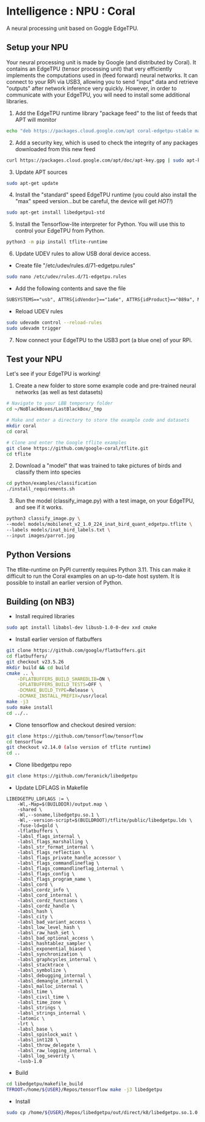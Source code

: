# Intelligence : NPU : Coral
A neural processing unit based on Goggle EdgeTPU.

## Setup your NPU
Your neural processing unit is made by Google (and distributed by Coral). It contains an EdgeTPU (tensor processing unit) that very efficiently implements the computations used in (feed forward) neural networks. It can connect to your RPi via USB3, allowing you to send "input" data and retrieve "outputs" after network inference very quickly. However, in order to communicate with your EdgeTPU, you will need to install some additional libraries.

1. Add the EdgeTPU runtime library "package feed" to the list of feeds that APT will monitor

```bash
echo "deb https://packages.cloud.google.com/apt coral-edgetpu-stable main" | sudo tee /etc/apt/sources.list.d/coral-edgetpu.list
```

2. Add a security key, which is used to check the integrity of any packages downloaded from this new feed

```bash
curl https://packages.cloud.google.com/apt/doc/apt-key.gpg | sudo apt-key add -
```

3. Update APT sources

```bash
sudo apt-get update
```

4. Install the "standard" speed EdgeTPU runtime (you could also install the "max" speed version...but be careful, the device will get *HOT!*)

```bash
sudo apt-get install libedgetpu1-std
```

5. Install the Tensorflow-lite interpreter for Python. You will use this to control your EdgeTPU from Python.

```bash
python3 -m pip install tflite-runtime
```

6. Update UDEV rules to allow USB doral device access.

- Create file "/etc/udev/rules.d/71-edgetpu.rules"

```bash
sudo nano /etc/udev/rules.d/71-edgetpu.rules
```

- Add the following contents and save the file

```txt
SUBSYSTEMS=="usb", ATTRS{idVendor}=="1a6e", ATTRS{idProduct}=="089a", MODE="0664", TAG+="uaccess"
```

- Reload UDEV rules
```bash
sudo udevadm control --reload-rules
sudo udevadm trigger
```

7. Now connect your EdgeTPU to the USB3 port (a blue one) of your RPi.

## Test your NPU

Let's see if your EdgeTPU is working!

1. Create a new folder to store some example code and pre-trained neural networks (as well as test datasets)

```bash
# Navigate to your LBB temporary folder
cd ~/NoBlackBoxes/LastBlackBox/_tmp

# Make and enter a directory to store the example code and datasets
mkdir coral
cd coral

# Clone and enter the Google tflite examples
git clone https://github.com/google-coral/tflite.git
cd tflite
```

2. Download a "model" that was trained to take pictures of birds and classify them into species

```bash
cd python/examples/classification
./install_requirements.sh
```

3. Run the model (classify_image.py) with a test image, on your EdgeTPU, and see if it works.

```bash
python3 classify_image.py \
--model models/mobilenet_v2_1.0_224_inat_bird_quant_edgetpu.tflite \
--labels models/inat_bird_labels.txt \
--input images/parrot.jpg
```

## Python Versions
The tflite-runtime on PyPI currently requires Python 3.11. This can make it difficult to run the Coral examples on an up-to-date host system. It is possible to install an earlier version of Python.

## Building (on NB3)
- Install required libraries
```bash
sudo apt install libabsl-dev libusb-1.0-0-dev xxd cmake
```
- Install earlier version of flatbuffers
```bash
git clone https://github.com/google/flatbuffers.git
cd flatbuffers/
git checkout v23.5.26
mkdir build && cd build
cmake .. \
    -DFLATBUFFERS_BUILD_SHAREDLIB=ON \
    -DFLATBUFFERS_BUILD_TESTS=OFF \
    -DCMAKE_BUILD_TYPE=Release \
    -DCMAKE_INSTALL_PREFIX=/usr/local
make -j3
sudo make install
cd ../..
```
- Clone tensorflow and checkout desired version: 
```bash
git clone https://github.com/tensorflow/tensorflow
cd tensorflow
git checkout v2.14.0 (also version of tflite runtime)
cd ..
```
- Clone libedgetpu repo
```bash
git clone https://github.com/feranick/libedgetpu
```
- Update LDFLAGS in Makefile
```make
LIBEDGETPU_LDFLAGS := \
	-Wl,-Map=$(BUILDDIR)/output.map \
	-shared \
	-Wl,--soname,libedgetpu.so.1 \
	-Wl,--version-script=$(BUILDROOT)/tflite/public/libedgetpu.lds \
	-fuse-ld=gold \
	-lflatbuffers \
	-labsl_flags_internal \
	-labsl_flags_marshalling \
	-labsl_str_format_internal \
	-labsl_flags_reflection \
	-labsl_flags_private_handle_accessor \
	-labsl_flags_commandlineflag \
	-labsl_flags_commandlineflag_internal \
	-labsl_flags_config \
	-labsl_flags_program_name \
	-labsl_cord \
	-labsl_cordz_info \
	-labsl_cord_internal \
	-labsl_cordz_functions \
	-labsl_cordz_handle \
	-labsl_hash \
	-labsl_city \
	-labsl_bad_variant_access \
	-labsl_low_level_hash \
	-labsl_raw_hash_set \
	-labsl_bad_optional_access \
	-labsl_hashtablez_sampler \
	-labsl_exponential_biased \
	-labsl_synchronization \
	-labsl_graphcycles_internal \
	-labsl_stacktrace \
	-labsl_symbolize \
	-labsl_debugging_internal \
	-labsl_demangle_internal \
	-labsl_malloc_internal \
	-labsl_time \
	-labsl_civil_time \
	-labsl_time_zone \
	-labsl_strings \
	-labsl_strings_internal \
	-latomic \
	-lrt \
	-labsl_base \
	-labsl_spinlock_wait \
	-labsl_int128 \
	-labsl_throw_delegate \
	-labsl_raw_logging_internal \
	-labsl_log_severity \
	-lusb-1.0
```

- Build
```bash
cd libedgetpu/makefile_build
TFROOT=/home/${USER}/Repos/tensorflow make -j3 libedgetpu
```

- Install
```bash
sudo cp /home/${USER}/Repos/libedgetpu/out/direct/k8/libedgetpu.so.1.0 /usr/lib/aarch64-linux-gnu/libedgetpu.so.1.0
```
